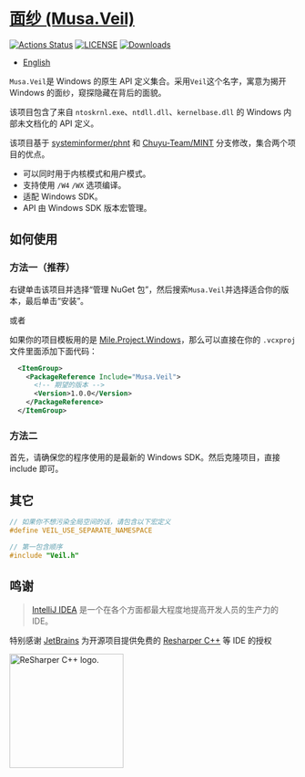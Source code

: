 # [面纱 (Musa.Veil)](https://github.com/MiroKaku/Veil)

[![Actions Status](https://github.com/MiroKaku/Veil/workflows/Build/badge.svg)](https://github.com/MiroKaku/Veil/actions)
[![LICENSE](https://img.shields.io/badge/license-MIT-blue.svg)](https://github.com/MiroKaku/Veil/blob/main/LICENSE)
[![Downloads](https://img.shields.io/nuget/dt/Musa.Veil?logo=NuGet&logoColor=blue)](https://www.nuget.org/packages/Musa.Veil/)

* [English](https://github.com/MiroKaku/Veil/blob/main/README.md)

`Musa.Veil`是 Windows 的原生 API 定义集合。采用`Veil`这个名字，寓意为揭开 Windows 的面纱，窥探隐藏在背后的面貌。

该项目包含了来自 `ntoskrnl.exe`、`ntdll.dll`、`kernelbase.dll` 的 Windows 内部未文档化的 API 定义。

该项目基于 [systeminformer/phnt](https://github.com/winsiderss/systeminformer/tree/master/phnt) 和 [Chuyu-Team/MINT](https://github.com/Chuyu-Team/MINT) 分支修改，集合两个项目的优点。

* 可以同时用于内核模式和用户模式。
* 支持使用 `/W4` `/WX` 选项编译。
* 适配 Windows SDK。
* API 由 Windows SDK 版本宏管理。

## 如何使用

### 方法一（推荐）

右键单击该项目并选择“管理 NuGet 包”，然后搜索`Musa.Veil`并选择适合你的版本，最后单击“安装”。

或者

如果你的项目模板用的是 [Mile.Project.Windows](https://github.com/ProjectMile/Mile.Project.Windows)，那么可以直接在你的 `.vcxproj` 文件里面添加下面代码：

```XML
  <ItemGroup>
    <PackageReference Include="Musa.Veil">
      <!-- 期望的版本 -->
      <Version>1.0.0</Version>
    </PackageReference>
  </ItemGroup>
```

### 方法二

首先，请确保您的程序使用的是最新的 Windows SDK。然后克隆项目，直接 include 即可。

## 其它

```C
// 如果你不想污染全局空间的话，请包含以下宏定义
#define VEIL_USE_SEPARATE_NAMESPACE

// 第一包含顺序
#include "Veil.h"
```

## 鸣谢

> [IntelliJ IDEA](https://zh.wikipedia.org/zh-hans/IntelliJ_IDEA) 是一个在各个方面都最大程度地提高开发人员的生产力的 IDE。

特别感谢 [JetBrains](https://www.jetbrains.com/?from=meesong) 为开源项目提供免费的 [Resharper C++](https://www.jetbrains.com/resharper-cpp/?from=meesong) 等 IDE 的授权

[<img src="https://resources.jetbrains.com/storage/products/company/brand/logos/ReSharperCPP_icon.png" alt="ReSharper C++ logo." width=200>](https://www.jetbrains.com/?from=meesong)
